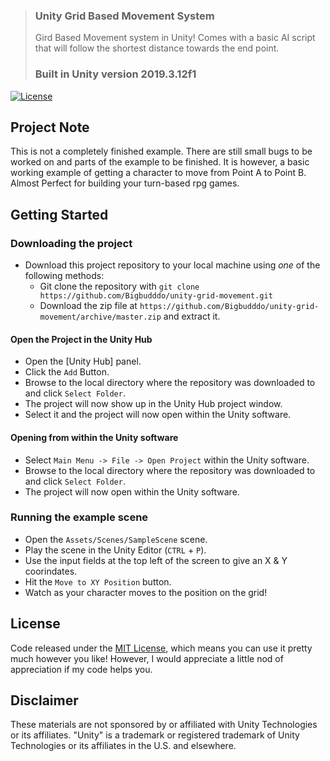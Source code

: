 > ### Unity Grid Based Movement System
> Gird Based Movement system in Unity! Comes with a basic AI script that will follow the shortest distance towards the end point.
> ### Built in Unity version 2019.3.12f1 

[![License][License-Badge]][License]

## Project Note

This is not a completely finished example. There are still small bugs to be worked on and parts of the example to be finished. It is however, a basic working example of getting a character to move from Point A to Point B. Almost Perfect for building your turn-based rpg games.

## Getting Started

### Downloading the project

* Download this project repository to your local machine using *one* of the following methods:
  * Git clone the repository with `git clone https://github.com/Bigbudddo/unity-grid-movement.git`
  * Download the zip file at `https://github.com/Bigbudddo/unity-grid-movement/archive/master.zip` and extract it.

#### Open the Project in the Unity Hub

* Open the [Unity Hub] panel.
* Click the `Add` Button.
* Browse to the local directory where the repository was downloaded to and click `Select Folder`.
* The project will now show up in the Unity Hub project window.
* Select it and the project will now open within the Unity software.

#### Opening from within the Unity software

* Select `Main Menu -> File -> Open Project` within the Unity software.
* Browse to the local directory where the repository was downloaded to and click `Select Folder`.
* The project will now open within the Unity software.

### Running the example scene

* Open the `Assets/Scenes/SampleScene` scene.
* Play the scene in the Unity Editor (`CTRL` + `P`).
* Use the input fields at the top left of the screen to give an X & Y coorindates.
* Hit the `Move to XY Position` button.
* Watch as your character moves to the position on the grid!

## License

Code released under the [MIT License][License], which means you can use it pretty much however you like! However, I would appreciate a little nod of appreciation if my code helps you.

## Disclaimer

These materials are not sponsored by or affiliated with Unity Technologies or its affiliates. "Unity" is a trademark or registered trademark of Unity Technologies or its affiliates in the U.S. and elsewhere.

[License]: LICENSE.md
[License-Badge]: https://img.shields.io/github/license/ExtendRealityLtd/VRTK.svg